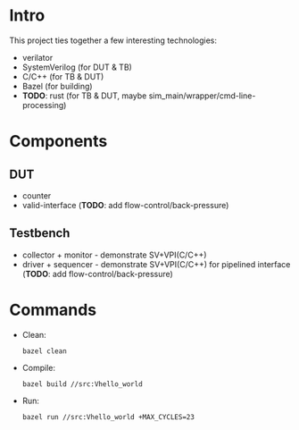 # Intro
This project ties together a few interesting technologies:
* verilator
* SystemVerilog (for DUT & TB)
* C/C++ (for TB & DUT)
* Bazel (for building)
* **TODO**: rust (for TB & DUT, maybe sim_main/wrapper/cmd-line-processing)

# Components
## DUT
* counter
* valid-interface (**TODO**: add flow-control/back-pressure)

## Testbench
* collector + monitor - demonstrate SV+VPI(C/C++)
* driver + sequencer - demonstrate SV+VPI(C/C++) for pipelined interface (**TODO**: add flow-control/back-pressure)

# Commands
* Clean:

  `bazel clean`
* Compile:

  `bazel build //src:Vhello_world`
* Run:

  `bazel run //src:Vhello_world +MAX_CYCLES=23`
  